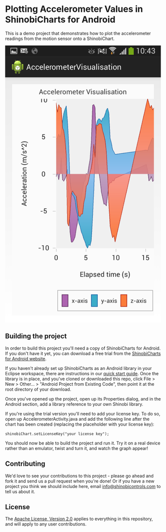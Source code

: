 Plotting Accelerometer Values in ShinobiCharts for Android
=====================
This is a demo project that demonstrates how to plot the accelerometer readings from the motion sensor onto a ShinobiChart.

![Screenshot](screenshot.png?raw=true)

Building the project
------------------

In order to build this project you'll need a copy of ShinobiCharts for Android. If you don't have it yet, you can download a free trial from the [ShinobiCharts for Android website](http://www.shinobicontrols.com/android/).

If you haven't already set up ShinobiCharts as an Android library in your Eclipse workspace, there are instructions in our [quick start guide](http://www.shinobicontrols.com/android/shinobicharts/quickstartguide/import-the-library/). Once the library is in place, and you've cloned or downloaded this repo, click File > New > Other… > "Android Project from Existing Code", then point it at the root directory of your download. 

Once you've opened up the project, open up its Properties dialog, and in the Android section, add a library reference to your own Shinobi library.

If you're using the trial version you'll need to add your license key. To do so, open up AccelerometerActivity.java and add the following line after the chart has been created (replacing the placeholder with your license key):

    shinobiChart.setLicenseKey("your license key");
    
You should now be able to build the project and run it. Try it on a real device rather than an emulator, twist and turn it, and watch the graph appear!
    
Contributing
------------

We'd love to see your contributions to this project - please go ahead and fork it and send us a pull request when you're done! Or if you have a new project you think we should include here, email info@shinobicontrols.com to tell us about it.

License
-------

The [Apache License, Version 2.0](license.txt) applies to everything in this repository, and will apply to any user contributions.

